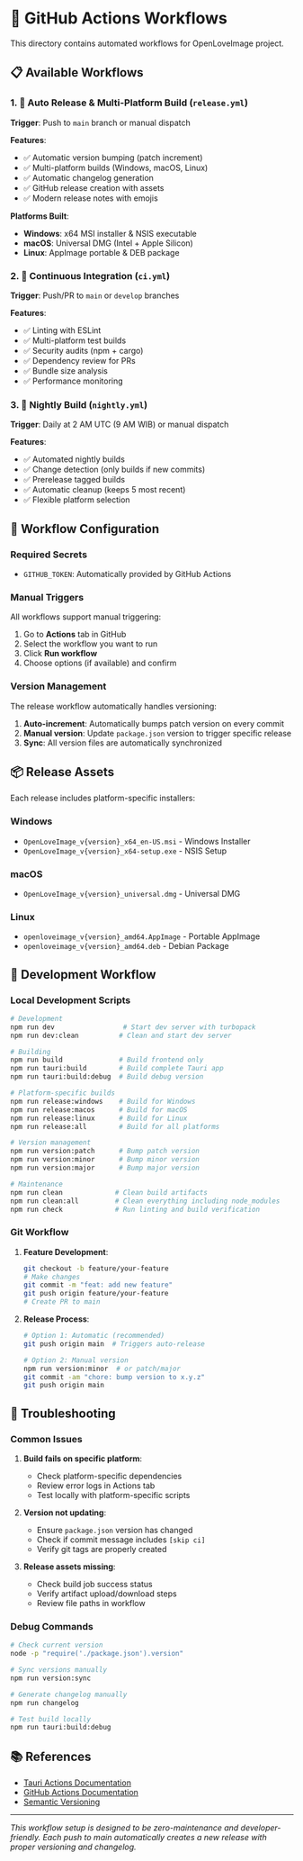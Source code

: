 # 🚀 GitHub Actions Workflows

This directory contains automated workflows for OpenLoveImage project.

## 📋 Available Workflows

### 1. 🚀 Auto Release & Multi-Platform Build (`release.yml`)

**Trigger**: Push to `main` branch or manual dispatch

**Features**:
- ✅ Automatic version bumping (patch increment)
- ✅ Multi-platform builds (Windows, macOS, Linux)
- ✅ Automatic changelog generation
- ✅ GitHub release creation with assets
- ✅ Modern release notes with emojis

**Platforms Built**:
- **Windows**: x64 MSI installer & NSIS executable
- **macOS**: Universal DMG (Intel + Apple Silicon)
- **Linux**: AppImage portable & DEB package

### 2. 🧪 Continuous Integration (`ci.yml`)

**Trigger**: Push/PR to `main` or `develop` branches

**Features**:
- ✅ Linting with ESLint
- ✅ Multi-platform test builds
- ✅ Security audits (npm + cargo)
- ✅ Dependency review for PRs
- ✅ Bundle size analysis
- ✅ Performance monitoring

### 3. 🌙 Nightly Build (`nightly.yml`)

**Trigger**: Daily at 2 AM UTC (9 AM WIB) or manual dispatch

**Features**:
- ✅ Automated nightly builds
- ✅ Change detection (only builds if new commits)
- ✅ Prerelease tagged builds
- ✅ Automatic cleanup (keeps 5 most recent)
- ✅ Flexible platform selection

## 🔧 Workflow Configuration

### Required Secrets

- `GITHUB_TOKEN`: Automatically provided by GitHub Actions

### Manual Triggers

All workflows support manual triggering:

1. Go to **Actions** tab in GitHub
2. Select the workflow you want to run
3. Click **Run workflow**
4. Choose options (if available) and confirm

### Version Management

The release workflow automatically handles versioning:

1. **Auto-increment**: Automatically bumps patch version on every commit
2. **Manual version**: Update `package.json` version to trigger specific release
3. **Sync**: All version files are automatically synchronized

## 📦 Release Assets

Each release includes platform-specific installers:

### Windows
- `OpenLoveImage_v{version}_x64_en-US.msi` - Windows Installer
- `OpenLoveImage_v{version}_x64-setup.exe` - NSIS Setup

### macOS
- `OpenLoveImage_v{version}_universal.dmg` - Universal DMG

### Linux
- `openloveimage_v{version}_amd64.AppImage` - Portable AppImage
- `openloveimage_v{version}_amd64.deb` - Debian Package

## 🔄 Development Workflow

### Local Development Scripts

```bash
# Development
npm run dev                 # Start dev server with turbopack
npm run dev:clean          # Clean and start dev server

# Building
npm run build              # Build frontend only
npm run tauri:build        # Build complete Tauri app
npm run tauri:build:debug  # Build debug version

# Platform-specific builds
npm run release:windows    # Build for Windows
npm run release:macos      # Build for macOS  
npm run release:linux      # Build for Linux
npm run release:all        # Build for all platforms

# Version management
npm run version:patch      # Bump patch version
npm run version:minor      # Bump minor version
npm run version:major      # Bump major version

# Maintenance
npm run clean             # Clean build artifacts
npm run clean:all         # Clean everything including node_modules
npm run check             # Run linting and build verification
```

### Git Workflow

1. **Feature Development**:
   ```bash
   git checkout -b feature/your-feature
   # Make changes
   git commit -m "feat: add new feature"
   git push origin feature/your-feature
   # Create PR to main
   ```

2. **Release Process**:
   ```bash
   # Option 1: Automatic (recommended)
   git push origin main  # Triggers auto-release
   
   # Option 2: Manual version
   npm run version:minor  # or patch/major
   git commit -am "chore: bump version to x.y.z"
   git push origin main
   ```

## 🐛 Troubleshooting

### Common Issues

1. **Build fails on specific platform**:
   - Check platform-specific dependencies
   - Review error logs in Actions tab
   - Test locally with platform-specific scripts

2. **Version not updating**:
   - Ensure `package.json` version has changed
   - Check if commit message includes `[skip ci]`
   - Verify git tags are properly created

3. **Release assets missing**:
   - Check build job success status
   - Verify artifact upload/download steps
   - Review file paths in workflow

### Debug Commands

```bash
# Check current version
node -p "require('./package.json').version"

# Sync versions manually
npm run version:sync

# Generate changelog manually
npm run changelog

# Test build locally
npm run tauri:build:debug
```

## 📚 References

- [Tauri Actions Documentation](https://github.com/tauri-apps/tauri-action)
- [GitHub Actions Documentation](https://docs.github.com/en/actions)
- [Semantic Versioning](https://semver.org/)

---

*This workflow setup is designed to be zero-maintenance and developer-friendly. Each push to main automatically creates a new release with proper versioning and changelog.* 